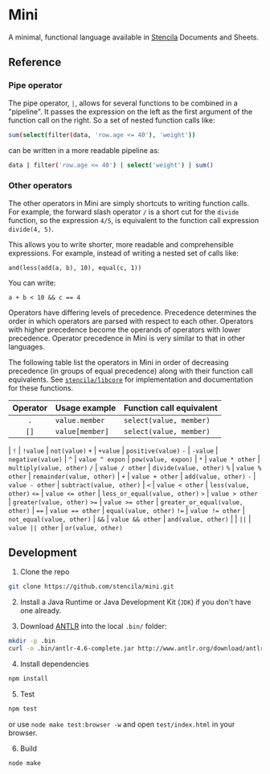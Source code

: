 # Mini

A minimal, functional language available in [Stencila](https://stenci.la) Documents and Sheets.

## Reference

### Pipe operator

The pipe operator, `|`, allows for several functions to be combined in a "pipeline". It passes the expression on the left as the first argument of the function call on the right. So a set of nested function calls like:

```bash
sum(select(filter(data, 'row.age <= 40'), 'weight'))
```

can be written in a more readable pipeline as:

```bash
data | filter('row.age <= 40') | select('weight') | sum()
```

### Other operators

The other operators in Mini are simply shortcuts to writing function calls. For example, the forward slash operator `/` is a short cut for the `divide` function, so the expression `4/5`, is equivalent to the function call expression `divide(4, 5)`. 

This allows you to write shorter, more readable and comprehensible expressions. For example, instead of writing a nested set of calls like:

```
and(less(add(a, b), 10), equal(c, 1))
```

You can write:

```
a + b < 10 && c == 4
```

Operators have differing levels of precedence. Precedence determines the order in which operators are parsed with respect to each other. Operators with higher precedence become the operands of operators with lower precedence. Operator precedence in Mini is very similar to that in other languages.

The following table list the operators in Mini in order of decreasing precedence (in groups of equal precedence) along with their function call equivalents. See [`stencila/libcore`](https://github.com/stencila/libcore) for implementation and documentation for these functions.

Operator | Usage example     | Function call equivalent
:------: | :-----------      | :---------------------- 
`.`      | `value.member`    | `select(value, member)`
`[]`     | `value[member]`   | `select(value, member)`
|
`!`      | `!value`          | `not(value)`
`+`      | `+value`          | `positive(value)`
`-`      | `-value`          | `negative(value)`
|
`^`      | `value ^ expon`   | `pow(value, expon)`
|
`*`      | `value * other`   | `multiply(value, other)`
`/`      | `value / other`   | `divide(value, other)`
`%`      | `value % other`   | `remainder(value, other)`
|
`+`      | `value + other`   | `add(value, other)`
`-`      | `value - other`   | `subtract(value, other)`
|
`<`      | `value < other`   | `less(value, other)`
`<=`     | `value <= other`  | `less_or_equal(value, other)`
`>`      | `value > other`   | `greater(value, other)`
`>=`     | `value >= other`  | `greater_or_equal(value, other)`
|
`==`     | `value == other`  | `equal(value, other)`
`!=`     | `value != other`  | `not_equal(value, other)`
|
`&&`     | `value && other`  | `and(value, other)`
|      |
`||`     | `value || other`  | `or(value, other)`



## Development

1. Clone the repo

```bash
git clone https://github.com/stencila/mini.git
```

2. Install a Java Runtime or Java Development Kit (`JDK`) if you don't have one already.

3. Download [ANTLR](http://www.antlr.org/download/antlr-4.6-complete.jar) into the local `.bin/` folder:

```bash
mkdir -p .bin
curl -o .bin/antlr-4.6-complete.jar http://www.antlr.org/download/antlr-4.6-complete.jar
```

4. Install dependencies

```bash
npm install
```

5. Test

```bash
npm test
```

or use `node make test:browser -w` and open `test/index.html` in your browser.  


6. Build

```bash
node make
```
